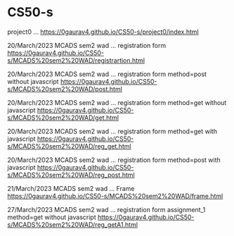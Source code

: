 # CS50-s

project0 ... https://0gaurav4.github.io/CS50-s/project0/index.html

20/March/2023 MCADS sem2 wad ... registration form https://0gaurav4.github.io/CS50-s/MCADS%20sem2%20WAD/registrartion.html

20/March/2023 MCADS sem2 wad ... registration form method=post without javascript https://0gaurav4.github.io/CS50-s/MCADS%20sem2%20WAD/post.html

20/March/2023 MCADS sem2 wad ... registration form method=get without javascript https://0gaurav4.github.io/CS50-s/MCADS%20sem2%20WAD/get.html

20/March/2023 MCADS sem2 wad ... registration form method=get with javascript https://0gaurav4.github.io/CS50-s/MCADS%20sem2%20WAD/reg_get.html

20/March/2023 MCADS sem2 wad ... registration form method=post with javascript https://0gaurav4.github.io/CS50-s/MCADS%20sem2%20WAD/reg_post.html

21/March/2023 MCADS sem2 wad ... Frame https://0gaurav4.github.io/CS50-s/MCADS%20sem2%20WAD/frame.html

27/March/2023 MCADS sem2 wad ... registration form assignment_1 method=get without javascript https://0gaurav4.github.io/CS50-s/MCADS%20sem2%20WAD/reg_getA1.html
